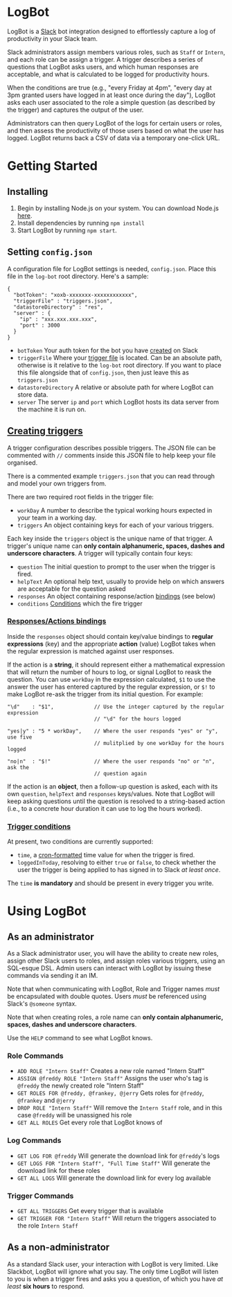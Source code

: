 # LogBot

LogBot is a [Slack](http://slack.com/) bot integration designed to effortlessly capture a log of productivity in your Slack team.

Slack administrators assign members various roles, such as `Staff` or `Intern`, and each role can be assign a trigger. A trigger describes a series of questions that LogBot asks users, and which human responses are acceptable, and what is calculated to be logged for productivity hours.

When the conditions are true (e.g., "every Friday at 4pm", "every day at 3pm granted users have logged in at least once during the day"), LogBot asks each user associated to the role a simple question (as described by the trigger) and captures the output of the user.

Administrators can then query LogBot of the logs for certain users or roles, and then assess the productivity of those users based on what the user has logged. LogBot returns back a CSV of data via a temporary one-click URL.

# Getting Started

## Installing

1. Begin by installing Node.js on your system. You can download Node.js [here](http://nodejs.org/).
2. Install dependencies by running `npm install`
3. Start LogBot by running `npm start`.

## Setting `config.json`

A configuration file for LogBot settings is needed, `config.json`. Place this file in the `log-bot` root directory. Here's a sample:

```
{
  "botToken": "xoxb-xxxxxxx-xxxxxxxxxxxx",
  "triggerFile" : "triggers.json",
  "datastoreDirectory" : "res",
  "server" : {
    "ip" : "xxx.xxx.xxx.xxx",
    "port" : 3000
  }
}
```

- `botToken` Your auth token for the bot you have [created](https://slack.com/services/new/bot) on Slack
- `triggerFile` Where your [trigger file](#triggers) is located. Can be an absolute path, otherwise is it relative to the `log-bot` root directory. If you want to place this file alongside that of `config.json`, then just leave this as `triggers.json`
- `datastoreDirectory` A relative or absolute path for where LogBot can store data.
- `server` The server `ip` and `port` which LogBot hosts its data server from the machine it is run on.

## [Creating triggers](id:triggers)

A trigger configuration describes possible triggers. The JSON file can be commented with `//` comments inside this JSON file to help keep your file organised.

There is a commented example `triggers.json` that you can read through and model your own triggers from.

There are two required root fields in the trigger file:

- `workDay` A number to describe the typical working hours expected in your team in a working day.
- `triggers` An object containing keys for each of your various triggers.

Each key inside the `triggers` object is the unique name of that trigger. A trigger's unique name can **only contain alphanumeric, spaces, dashes and underscore characters**. A trigger will typically contain four keys:

- `question` The initial question to prompt to the user when the trigger is fired.
- `helpText` An optional help text, usually to provide help on which answers are acceptable for the question asked
- `responses` An object containing response/action [bindings](#response-actions) (see below)
- `conditions` [Conditions](#conditions) which the fire trigger

### [Responses/Actions bindings](id:response-actions)

Inside the `responses` object should contain key/value bindings to **regular expressions** (key) and the appropriate **action** (value) LogBot takes when the regular expression is matched against user responses.

If the action is a **string**, it should represent either a mathematical expression that will return the number of hours to log, or signal LogBot to reask the question. You can use `workDay` in the expression calculated, `$1` to use the answer the user has entered captured by the regular expression, or `$!` to make LogBot re-ask the trigger from its initial question. For example:

```
"\d"    : "$1",				// Use the integer captured by the regular expression
							// "\d" for the hours logged

"yes|y" : "5 * workDay",	// Where the user responds "yes" or "y", use five
							// mulitplied by one workDay for the hours logged

"no|n"  : "$!"				// Where the user responds "no" or "n", ask the
							// question again
```

If the action is an **object**, then a follow-up question is asked, each with its own `question`, `helpText` and `responses` keys/values. Note that LogBot will keep asking questions until the question is resolved to a string-based action (i.e., to a concrete hour duration it can use to log the hours worked).


### [Trigger conditions](id:conditions)

At present, two conditions are currently supported:

- `time`, a [cron-formatted](https://en.wikipedia.org/wiki/Cron#Configuration_file) time value for when the trigger is fired.
- `loggedInToday`, resolving to either `true` or `false`, to check whether the user the trigger is being applied to has signed in to Slack _at least once_.

The `time` **is mandatory** and should be present in every trigger you write.

# Using LogBot

## As an administrator

As a Slack administrator user, you will have the ability to create new roles, assign other Slack users to roles, and assign roles various triggers, using an SQL-esque DSL. Admin users can interact with LogBot by issuing these commands via sending it an IM.

Note that when communicating with LogBot, Role and Trigger names _must_ be encapsulated with double quotes. Users _must_ be referenced using Slack's `@someone` syntax.

Note that when creating roles, a role name can **only contain alphanumeric, spaces, dashes and underscore characters**.

Use the `HELP` command to see what LogBot knows.

### Role Commands

- `ADD ROLE "Intern Staff"` Creates a new role named "Intern Staff"
- `ASSIGN @freddy ROLE "Intern Staff"` Assigns the user who's tag is `@freddy` the newly created role "Intern Staff"
- `GET ROLES FOR @freddy, @frankey, @jerry` Gets roles for `@freddy`, `@frankey` and `@jerry`
- `DROP ROLE "Intern Staff"` Will remove the `Intern Staff` role, and in this case `@freddy` will be unassigned his role
- `GET ALL ROLES` Get every role that LogBot knows of

### Log Commands

- `GET LOG FOR @freddy` Will generate the download link for `@freddy`'s logs
- `GET LOGS FOR "Intern Staff", "Full Time Staff"` Will generate the download link for these roles
- `GET ALL LOGS` Will generate the download link for every log available

### Trigger Commands

- `GET ALL TRIGGERS` Get every trigger that is available
- `GET TRIGGER FOR "Intern Staff"` Will return the triggers associated to the role `Intern Staff`

## As a non-administrator

As a standard Slack user, your interaction with LogBot is very limited. Like Slackbot, LogBot will ignore what you say. The only time LogBot will listen to you is when a trigger fires and asks you a question, of which you have _at least_ **six hours** to respond.

